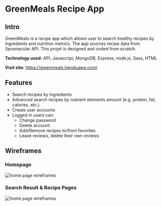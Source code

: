 # GreenMeals Recipe App

## Intro
GreenMeals is a recipe app which allows user to search healthy recipes by ingredients and nutrition metrics. The app sources recipe data from Spoonacular API. This projet is designed and coded from scratch.

**Technology used:** API, Javascript, MongoDB, Express, node.js, Sass, HTML

**Visit site:** https://greenmeals.herokuapp.com/

## Features
- Search recipes by ingredients
- Advanced search recipes by nutrient elements amount (e.g. protein, fat, calories, etc.)
- Create user accounts
- Logged in users can:
  - Change password
  - Delete account
  - Add/Remove recipes to/from favorites
  - Leave reviews, delete their own reviews

## Wireframes
### Homepage
![home page wireframes](https://drive.google.com/uc?export=view&id=1LGluAXw17uwkvti9g2PT0aOqcwFQKy85)

### Search Result & Recipe Pages
![home page wireframes](https://drive.google.com/uc?export=view&id=1dnb4kfAo8T4Qoivx0Hklj5BT5XdklR7V)

